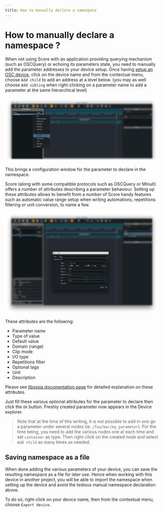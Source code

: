 ```yaml
---
title: How to manually declare a namespace
---
```


# How to manually declare a namespace ?

When not using Score with an application providing querying mechanism (such as OSCQuery) or echoing its parameters state, you need to manually add the parameter addresses to your device setup. Once having [setup an OSC device](../howtos/declare_an_osc_device.md), click on the device name and from the contextual menu, choose `Add child` to add an address at a level below. (you may as well choose `Add sibling` when right-clicking on a parameter name to add a parameter at the same hierarchical level)

![Adding child in namespace](../images/adding_child.png)


This brings a configuration window for the parameter to declare in the namespace.

Score (along with some compatible protocols such as OSCQuery or Minuit) offers a number of attributes describing a parameter behaviour. Setting up these attributes allows to benefit from a number of Score handy features such as automatic value range setup when writing automations, repetitions filtering or unit conversion, to name a few.

![Edit node](../images/edit_nodes_attributes.png)

These attributes are the following:

* Parameter name
* Type of value
* Default value
* Domain (range)
* Clip mode
* I/O type
* Repetitions filter
* Optional tags
* Unit
* Description

Please see [libossia documentation page](https://ossia.github.io/#node-and-parameter-attributes) for detailed explanation on these attributes.

Just fill these various optional attributes for the parameter to declare then click the `Ok` button. Freshly created parameter now appears in the Device explorer.

> Note that at the time of this writing, it is not possible to add in one go a parameter under several nodes (ie. `/foo/bar/my_parameter`). For the time being, you need to add the various nodes one at each time and set `container` as type. Then right-click on the created node and select `Add child` as many times as needed.

## Saving namespace as a file

When done adding the various parameters of your device, you can save the resulting namespace as a file for later use. Hence when working with this device in another project, you will be able to import the namespace when setting up the device and avoid the tedious manual namespace declaration above.

To do so, right-click on your device name, then from the contextual menu, choose `Export device`.